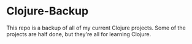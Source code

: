 Clojure-Backup
==============

This repo is a backup of all of my current Clojure projects. Some of the projects are half done, but they're all for learning Clojure.
